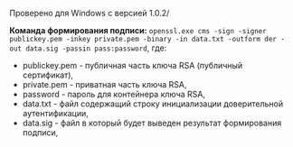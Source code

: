 Проверено для Windows с версией 1.0.2/

**Команда формирования подписи:** ```openssl.exe cms -sign -signer publickey.pem -inkey private.pem -binary -in data.txt -outform der -out data.sig -passin pass:password```, где:
* publickey.pem - публичная часть ключа RSA (публичный сертификат),
* private.pem - приватная часть ключа RSA,
* password - пароль для контейнера ключа RSA,
* data.txt - файл содержащий строку инициализации доверительной аутентификации,
* data.sig - файл в который будет выведен результат формирования подписи,
